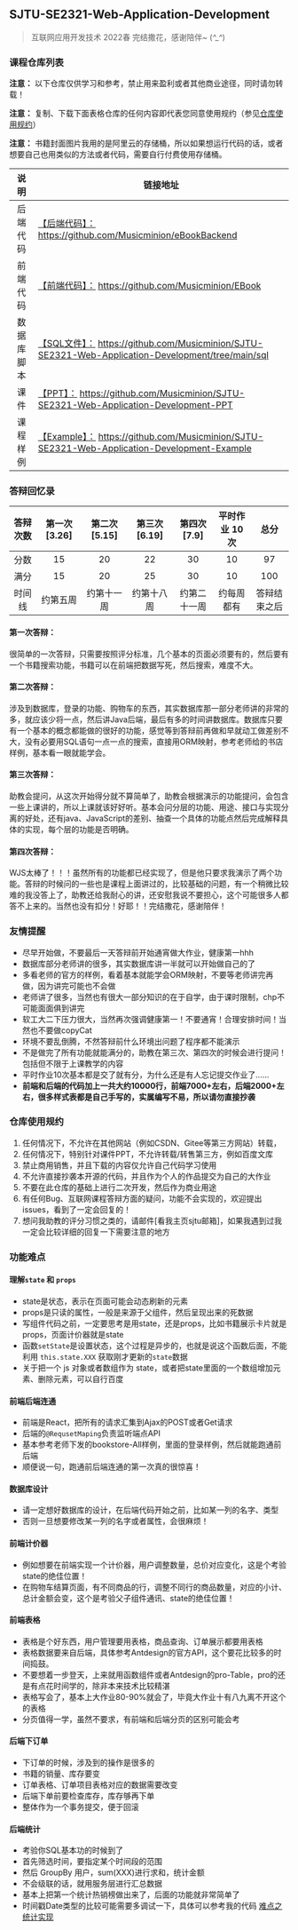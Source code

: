## SJTU-SE2321-Web-Application-Development 

> 互联网应用开发技术 2022春 完结撒花，感谢陪伴~ (*^_^*)


### 课程仓库列表
**注意：** 以下仓库仅供学习和参考，禁止用来盈利或者其他商业途径，同时请勿转载！

**注意：** 复制、下载下面表格仓库的任何内容即代表您同意使用规约（参见[仓库使用规约](#仓库使用规约)）

**注意：** 书籍封面图片我用的是阿里云的存储桶，所以如果想运行代码的话，或者想要自己也用类似的方法或者代码，需要自行付费使用存储桶。

|      说明      |                           链接地址                           |
| :------------: | ---------------------------------------------------------- |
| 后端代码 |   [【后端代码】：](https://github.com/Musicminion/eBookBackend)  https://github.com/Musicminion/eBookBackend  |
| 前端代码 |       [【前端代码】：](https://github.com/Musicminion/EBook)  https://github.com/Musicminion/EBook       |
|   数据库脚本  | [【SQL文件】：](https://github.com/Musicminion/SJTU-SE2321-Web-Application-Development/tree/main/sql)  https://github.com/Musicminion/SJTU-SE2321-Web-Application-Development/tree/main/sql|
|      课件      | [【PPT】：](https://github.com/Musicminion/SJTU-SE2321-Web-Application-Development-PPT)  https://github.com/Musicminion/SJTU-SE2321-Web-Application-Development-PPT |
|    课程样例    | [【Example】：](https://github.com/Musicminion/SJTU-SE2321-Web-Application-Development-Example)  https://github.com/Musicminion/SJTU-SE2321-Web-Application-Development-Example |

### 答辩回忆录

| 答辩次数 | 第一次 [3.26] | 第二次 [5.15] | 第三次 [6.19] | 第四次  [7.9] | 平时作业 10次 | 总分 |
| :------: | :----: | :----: | :----: | :----: | :------: | :--: |
|   分数   |   15   |   20   |   22   |   30   |   10    | 97  |
|   满分   |   15   |   20   |   25   |   30   |    10    | 100  |
|   时间线  |   约第五周  |   约第十一周   |  约第十八周   |  约第二十一周     | 约每周都有  | 答辩结束之后  |

#### 第一次答辩：
很简单的一次答辩，只需要按照评分标准，几个基本的页面必须要有的，然后要有一个书籍搜索功能，书籍可以在前端把数据写死，然后搜索，难度不大。

#### 第二次答辩：
涉及到数据库，登录的功能、购物车的东西，其实数据库那一部分老师讲的非常的多，就应该少将一点，然后讲Java后端，最后有多的时间讲数据库。数据库只要有一个基本的概念都能做的很好的功能，感觉等到答辩前再做和早就动工做差别不大，没有必要用SQL语句一点一点的搜索，直接用ORM映射，参考老师给的书店样例，基本看一眼就能学会。

#### 第三次答辩：
助教会提问，从这次开始得分就不算简单了，助教会根据演示的功能提问，会包含一些上课讲的，所以上课就该好好听。基本会问分层的功能、用途、接口与实现分离的好处，还有java、JavaScript的差别、抽查一个具体的功能点然后完成解释具体的实现，每个层的功能是否明确。

#### 第四次答辩：
WJS太棒了！！！虽然所有的功能都已经实现了，但是他只要求我演示了两个功能。答辩的时候问的一些也是课程上面讲过的，比较基础的问题，有一个稍微比较难的我没答上了，助教还给我耐心的讲，还安慰我说不要担心，这个可能很多人都答不上来的。当然也没有扣分！好耶！！完结撒花，感谢陪伴！


### 友情提醒
- 尽早开始做，不要最后一天答辩前开始通宵做大作业，健康第一hhh
- 数据库部分老师讲的很多，其实数据库讲一半就可以开始做自己的了
- 多看老师的官方的样例，看着基本就能学会ORM映射，不要等老师讲完再做，因为讲完可能也不会做
- 老师讲了很多，当然也有很大一部分知识的在于自学，由于课时限制，chp不可能面面俱到讲完
- 软工大二下压力很大，当然再次强调健康第一！不要通宵！合理安排时间！当然也不要做copyCat
- 环境不要乱倒腾，不然答辩前什么环境出问题了程序都不能演示
- 不是做完了所有功能就能满分的，助教在第三次、第四次的时候会进行提问！包括但不限于上课教学的内容
- 平时作业10次基本都是交了就有分，为什么还是有人忘记提交作业了......
- **前端和后端的代码加上一共大约10000行，前端7000+左右，后端2000+左右，很多样式表都是自己手写的，实属编写不易，所以请勿直接抄袭**

### 仓库使用规约
1. 任何情况下，不允许在其他网站（例如CSDN、Gitee等第三方网站）转载，
2. 任何情况下，特别针对课件PPT，不允许转载/转售第三方，例如百度文库
3. 禁止商用销售，并且下载的内容仅允许自己代码学习使用
4. 不允许直接抄袭本开源的代码，并且作为个人的作品提交为自己的大作业
5. 不要在此仓库的基础上进行二次开发，然后作为商业用途
6. 有任何Bug、互联网课程答辩方面的疑问，功能不会实现的，欢迎提出 issues，看到了一定会回复的！
7. 想问我助教的评分习惯之类的，请邮件[看我主页sjtu邮箱]，如果我遇到过我一定会比较详细的回复一下需要注意的地方


### 功能难点
#### 理解`state` 和 `props`
- state是状态，表示在页面可能会动态刷新的元素
- props是只读的属性，一般是来源于父组件，然后呈现出来的死数据
- 写组件代码之前，一定要思考是用state，还是props，比如书籍展示卡片就是props，页面计价器就是state
- 函数`setState`是设置状态，这个过程是异步的，也就是说这个函数后面，不能利用 `this.state.XXX` 获取刚才更新的`state`数据
- 关于把一个 js 对象或者数组作为 state，或者把state里面的一个数组增加元素、删除元素，可以自行百度

#### 前端后端连通
- 前端是React，把所有的请求汇集到Ajax的POST或者Get请求
- 后端的`@RequsetMaping`负责监听端点API
- 基本参考老师下发的bookstore-All样例，里面的登录样例，然后就能跑通前后端
- 顺便说一句，跑通前后端连通的第一次真的很惊喜！

#### 数据库设计
- 请一定想好数据库的设计，在后端代码开始之前，比如某一列的名字、类型
- 否则一旦想要修改某一列的名字或者属性，会很麻烦！

#### 前端计价器
- 例如想要在前端实现一个计价器，用户调整数量，总价对应变化，这是个考验state的绝佳位置！
- 在购物车结算页面，有不同商品的行，调整不同行的商品数量，对应的小计、总计金额会变，这个是考验父子组件通讯、state的绝佳位置！

#### 前端表格
- 表格是个好东西，用户管理要用表格，商品查询、订单展示都要用表格
- 表格数据要来自后端，具体参考Antdesign的官方API，这个要花比较多的时间捣鼓。
- 不要想着一步登天，上来就用函数组件或者Antdesign的pro-Table，pro的还是有点花时间学的，除非本来技术比较精湛
- 表格写会了，基本上大作业80-90%就会了，毕竟大作业十有八九离不开这个的表格
- 分页值得一学，虽然不要求，有前端和后端分页的区别可能会考


#### 后端下订单
- 下订单的时候，涉及到的操作是很多的
- 书籍的销量、库存要变
- 订单表格、订单项目表格对应的数据需要改变
- 后端下单前要检查库存，库存够再下单
- 整体作为一个事务提交，便于回滚

#### 后端统计
- 考验你SQL基本功的时候到了
- 首先筛选时间，要指定某个时间段的范围
- 然后 GroupBy 用户，sum(XXX)进行求和，统计金额
- 不会级联的话，就用服务层进行汇总数据
- 基本上把第一个统计热销榜做出来了，后面的功能就非常简单了
- 时间戳Date类型的比较可能需要多调试一下，具体可以参考我的代码 [难点之统计实现](https://github.com/Musicminion/eBookBackend/blob/master/src/main/java/com/zzq/ebook/repository/OrderItemRepository.java)





